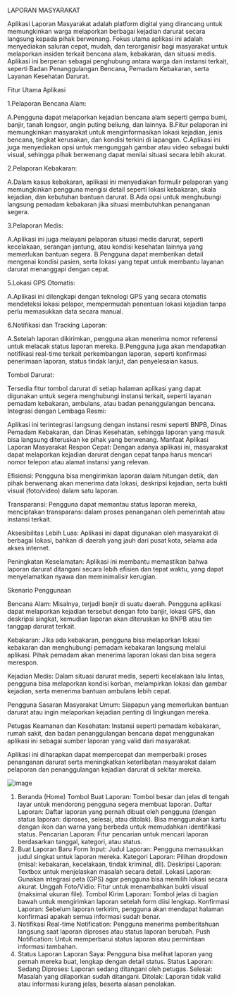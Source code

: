 LAPORAN MASYARAKAT

Aplikasi Laporan Masyarakat adalah platform digital yang dirancang untuk memungkinkan warga melaporkan berbagai kejadian darurat secara langsung kepada pihak berwenang. Fokus utama aplikasi ini adalah menyediakan saluran cepat, mudah, dan terorganisir bagi masyarakat untuk melaporkan insiden terkait bencana alam, kebakaran, dan situasi medis. Aplikasi ini berperan sebagai penghubung antara warga dan instansi terkait, seperti Badan Penanggulangan Bencana, Pemadam Kebakaran, serta Layanan Kesehatan Darurat.

Fitur Utama Aplikasi

1.Pelaporan Bencana Alam:

A.Pengguna dapat melaporkan kejadian bencana alam seperti gempa bumi, banjir, tanah longsor, angin puting beliung, dan lainnya.
B.Fitur pelaporan ini memungkinkan masyarakat untuk menginformasikan lokasi kejadian, jenis bencana, tingkat kerusakan, dan kondisi terkini di lapangan.
C.Aplikasi ini juga menyediakan opsi untuk mengunggah gambar atau video sebagai bukti visual, sehingga pihak berwenang dapat menilai situasi secara lebih akurat.

2.Pelaporan Kebakaran:

A.Dalam kasus kebakaran, aplikasi ini menyediakan formulir pelaporan yang memungkinkan pengguna mengisi detail seperti lokasi kebakaran, skala kejadian, dan kebutuhan bantuan darurat.
B.Ada opsi untuk menghubungi langsung pemadam kebakaran jika situasi membutuhkan penanganan segera.

3.Pelaporan Medis:

A.Aplikasi ini juga melayani pelaporan situasi medis darurat, seperti kecelakaan, serangan jantung, atau kondisi kesehatan lainnya yang memerlukan bantuan segera.
B.Pengguna dapat memberikan detail mengenai kondisi pasien, serta lokasi yang tepat untuk membantu layanan darurat menanggapi dengan cepat.

5.Lokasi GPS Otomatis:

A.Aplikasi ini dilengkapi dengan teknologi GPS yang secara otomatis mendeteksi lokasi pelapor, mempermudah penentuan lokasi kejadian tanpa perlu memasukkan data secara manual.

6.Notifikasi dan Tracking Laporan:

A.Setelah laporan dikirimkan, pengguna akan menerima nomor referensi untuk melacak status laporan mereka.
B.Pengguna juga akan mendapatkan notifikasi real-time terkait perkembangan laporan, seperti konfirmasi penerimaan laporan, status tindak lanjut, dan penyelesaian kasus.

Tombol Darurat:

Tersedia fitur tombol darurat di setiap halaman aplikasi yang dapat digunakan untuk segera menghubungi instansi terkait, seperti layanan pemadam kebakaran, ambulans, atau badan penanggulangan bencana.
Integrasi dengan Lembaga Resmi:

Aplikasi ini terintegrasi langsung dengan instansi resmi seperti BNPB, Dinas Pemadam Kebakaran, dan Dinas Kesehatan, sehingga laporan yang masuk bisa langsung diteruskan ke pihak yang berwenang.
Manfaat Aplikasi Laporan Masyarakat
Respon Cepat: Dengan adanya aplikasi ini, masyarakat dapat melaporkan kejadian darurat dengan cepat tanpa harus mencari nomor telepon atau alamat instansi yang relevan.

Efisiensi: Pengguna bisa mengirimkan laporan dalam hitungan detik, dan pihak berwenang akan menerima data lokasi, deskripsi kejadian, serta bukti visual (foto/video) dalam satu laporan.

Transparansi: Pengguna dapat memantau status laporan mereka, menciptakan transparansi dalam proses penanganan oleh pemerintah atau instansi terkait.

Aksesibilitas Lebih Luas: Aplikasi ini dapat digunakan oleh masyarakat di berbagai lokasi, bahkan di daerah yang jauh dari pusat kota, selama ada akses internet.

Peningkatan Keselamatan: Aplikasi ini membantu memastikan bahwa laporan darurat ditangani secara lebih efisien dan tepat waktu, yang dapat menyelamatkan nyawa dan meminimalisir kerugian.

Skenario Penggunaan

Bencana Alam: Misalnya, terjadi banjir di suatu daerah. Pengguna aplikasi dapat melaporkan kejadian tersebut dengan foto banjir, lokasi GPS, dan deskripsi singkat, kemudian laporan akan diteruskan ke BNPB atau tim tanggap darurat terkait.

Kebakaran: Jika ada kebakaran, pengguna bisa melaporkan lokasi kebakaran dan menghubungi pemadam kebakaran langsung melalui aplikasi. Pihak pemadam akan menerima laporan lokasi dan bisa segera merespon.

Kejadian Medis: Dalam situasi darurat medis, seperti kecelakaan lalu lintas, pengguna bisa melaporkan kondisi korban, melampirkan lokasi dan gambar kejadian, serta menerima bantuan ambulans lebih cepat.

Pengguna Sasaran
Masyarakat Umum: Siapapun yang memerlukan bantuan darurat atau ingin melaporkan kejadian penting di lingkungan mereka.

Petugas Keamanan dan Kesehatan: Instansi seperti pemadam kebakaran, rumah sakit, dan badan penanggulangan bencana dapat menggunakan aplikasi ini sebagai sumber laporan yang valid dari masyarakat.

Aplikasi ini diharapkan dapat mempercepat dan memperbaiki proses penanganan darurat serta meningkatkan keterlibatan masyarakat dalam pelaporan dan penanggulangan kejadian darurat di sekitar mereka.

![image](https://github.com/user-attachments/assets/6d32eb45-5d47-40f8-befe-517aa0716716)








1. Beranda (Home)
Tombol Buat Laporan: Tombol besar dan jelas di tengah layar untuk mendorong pengguna segera membuat laporan.
Daftar Laporan: Daftar laporan yang pernah dibuat oleh pengguna (dengan status laporan: diproses, selesai, atau ditolak). Bisa menggunakan kartu dengan ikon dan warna yang berbeda untuk memudahkan identifikasi status.
Pencarian Laporan: Fitur pencarian untuk mencari laporan berdasarkan tanggal, kategori, atau status.
2. Buat Laporan Baru
Form Input:
Judul Laporan: Pengguna memasukkan judul singkat untuk laporan mereka.
Kategori Laporan: Pilihan dropdown (misal: kebakaran, kecelakaan, tindak kriminal, dll).
Deskripsi Laporan: Textbox untuk menjelaskan masalah secara detail.
Lokasi Laporan: Gunakan integrasi peta (GPS) agar pengguna bisa memilih lokasi secara akurat.
Unggah Foto/Vidio: Fitur untuk menambahkan bukti visual (maksimal ukuran file).
Tombol Kirim Laporan: Tombol jelas di bagian bawah untuk mengirimkan laporan setelah form diisi lengkap.
Konfirmasi Laporan: Sebelum laporan terkirim, pengguna akan mendapat halaman konfirmasi apakah semua informasi sudah benar.
3. Notifikasi
Real-time Notification: Pengguna menerima pemberitahuan langsung saat laporan diproses atau status laporan berubah.
Push Notification: Untuk memperbarui status laporan atau permintaan informasi tambahan.
4. Status Laporan
Laporan Saya: Pengguna bisa melihat laporan yang pernah mereka buat, lengkap dengan detail status.
Status Laporan:
Sedang Diproses: Laporan sedang ditangani oleh petugas.
Selesai: Masalah yang dilaporkan sudah ditangani.
Ditolak: Laporan tidak valid atau informasi kurang jelas, beserta alasan penolakan.
